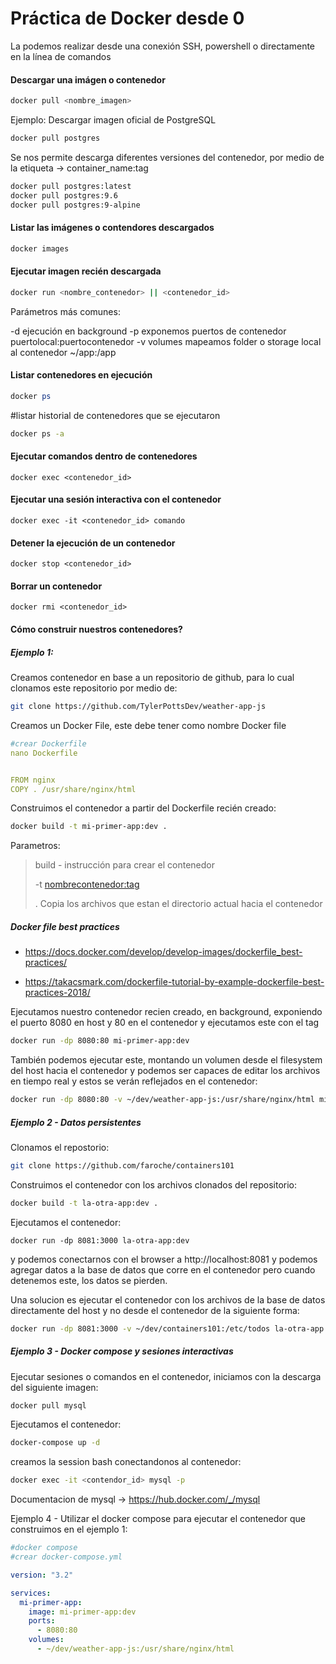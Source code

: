 # Práctica de Docker desde 0

La podemos realizar desde una conexión SSH, powershell o directamente en la línea de comandos

#### Descargar una imágen o contenedor

```powershell
docker pull <nombre_imagen>
```

Ejemplo: Descargar imagen oficial de PostgreSQL

```bash
docker pull postgres
```

Se nos permite descarga diferentes versiones del contenedor, por medio de la etiqueta -> container_name:tag

```bash
docker pull postgres:latest
docker pull postgres:9.6
docker pull postgres:9-alpine
```

#### Listar las imágenes o contendores descargados

```bash
docker images
```

#### Ejecutar imagen recién descargada

```bash
docker run <nombre_contenedor> || <contenedor_id>
```

Parámetros más comunes:

-d ejecución en background
-p exponemos puertos de contenedor puertolocal:puertocontenedor
-v volumes mapeamos folder o storage local al contenedor  ~/app:/app

#### Listar contenedores en ejecución

```powershell
docker ps 
```

#listar historial de contenedores que se ejecutaron

```bash
docker ps -a
```

#### Ejecutar comandos dentro de contenedores

```
docker exec <contenedor_id> 
```

#### Ejecutar una sesión interactiva con el contenedor

```
docker exec -it <contenedor_id> comando
```

#### Detener la ejecución de un contenedor

```
docker stop <contenedor_id>
```

#### Borrar un contenedor

```
docker rmi <contenedor_id>
```

#### Cómo construir nuestros contenedores?

##### Ejemplo 1:

Creamos contenedor en base a un repositorio de github, para lo cual clonamos este repositorio por medio de:

```bash
git clone https://github.com/TylerPottsDev/weather-app-js
```

Creamos un Docker File, este debe tener como nombre Docker file

```yaml
#crear Dockerfile
nano Dockerfile


FROM nginx
COPY . /usr/share/nginx/html
```

Construimos el contenedor a partir del Dockerfile recién creado:

```bash
docker build -t mi-primer-app:dev .
```

Parametros:

> build - instrucción para crear el contenedor
>
> -t <nombrecontenedor:tag>
>
> .  Copia los archivos que estan el directorio actual hacia el contenedor

##### Docker file best practices 

- https://docs.docker.com/develop/develop-images/dockerfile_best-practices/

- https://takacsmark.com/dockerfile-tutorial-by-example-dockerfile-best-practices-2018/

Ejecutamos nuestro contenedor recien creado, en background, exponiendo el puerto 8080 en host y 80 en el contenedor y ejecutamos este con el tag

```bash
docker run -dp 8080:80 mi-primer-app:dev
```

También podemos ejecutar este, montando un volumen desde el filesystem del host hacia el contenedor y podemos ser capaces de editar los archivos en tiempo real y estos se verán reflejados en el contenedor:

```bash
docker run -dp 8080:80 -v ~/dev/weather-app-js:/usr/share/nginx/html mi-primer-app:dev
```

##### Ejemplo 2 - Datos persistentes 

Clonamos el repostorio:

```bash
git clone https://github.com/faroche/containers101
```

Construimos el contenedor con los archivos clonados del repositorio:

```bash
docker build -t la-otra-app:dev .
```

Ejecutamos el contenedor:

```
docker run -dp 8081:3000 la-otra-app:dev
```

y podemos conectarnos con el browser a http://localhost:8081 y podemos agregar datos a la base de datos que corre en el contenedor pero cuando detenemos este, los datos se pierden.

Una solucion es ejecutar el contenedor con los archivos de la base de datos directamente del host y no desde el contenedor de la siguiente forma: 

```bash
docker run -dp 8081:3000 -v ~/dev/containers101:/etc/todos la-otra-app:dev
```

##### Ejemplo 3 - Docker compose y sesiones interactivas 

Ejecutar sesiones o comandos en el contenedor, iniciamos con la descarga del siguiente imagen:

```bash
docker pull mysql
```

Ejecutamos el contenedor:

```bash
docker-compose up -d
```

creamos la session bash conectandonos al contenedor:

```bash
docker exec -it <contendor_id> mysql -p
```

Documentacion de mysql -> https://hub.docker.com/_/mysql

Ejemplo 4 - Utilizar el docker compose para ejecutar el contenedor que construimos en el ejemplo 1:

```yaml
#docker compose
#crear docker-compose.yml

version: "3.2"

services:
  mi-primer-app:
    image: mi-primer-app:dev
    ports:
      - 8080:80
    volumes:
      - ~/dev/weather-app-js:/usr/share/nginx/html
```

